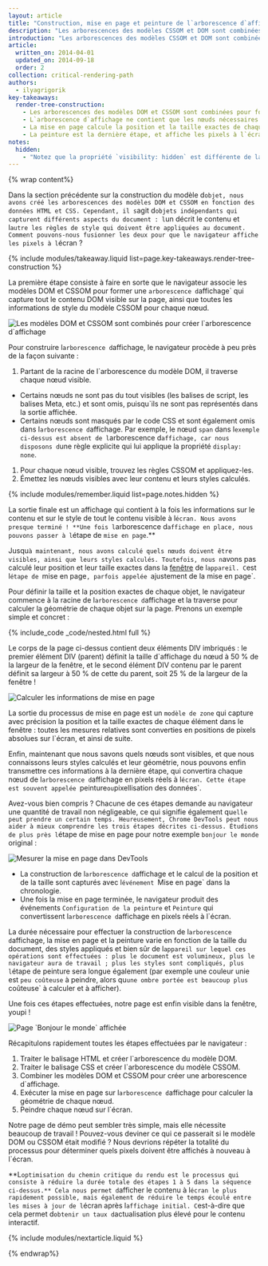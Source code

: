 ```yaml
---
layout: article
title: "Construction, mise en page et peinture de l`arborescence d`affichage"
description: "Les arborescences des modèles CSSOM et DOM sont combinées pour former une arborescence d`affichage, qui est ensuite utilisée pour calculer la mise en page de chaque élément visible et fait office de données d`entrée pour le processus de peinture qui affiche les pixels à l`écran. L`optimisation de chacune de ces étapes est essentielle pour obtenir des performances d`affichage optimales."
introduction: "Les arborescences des modèles CSSOM et DOM sont combinées pour former une arborescence d`affichage, qui est ensuite utilisée pour calculer la mise en page de chaque élément visible et fait office de données d`entrée pour le processus de peinture qui affiche les pixels à l`écran. L`optimisation de chacune de ces étapes est essentielle pour obtenir des performances d`affichage optimales."
article:
  written_on: 2014-04-01
  updated_on: 2014-09-18
  order: 2
collection: critical-rendering-path
authors:
  - ilyagrigorik
key-takeaways:
  render-tree-construction:
    - Les arborescences des modèles DOM et CSSOM sont combinées pour former l`arborescence d`affichage.
    - L`arborescence d`affichage ne contient que les nœuds nécessaires pour afficher la page.
    - La mise en page calcule la position et la taille exactes de chaque objet.
    - La peinture est la dernière étape, et affiche les pixels à l`écran à partir de l`arborescence d`affichage finale.
notes:
  hidden:
    - "Notez que la propriété `visibility: hidden` est différente de la propriété `display: none`. La première rend l`élément invisible, mais celui-ci occupe toujours de l`espace dans la mise en page, c`est-à-dire qu`il est affiché sous la forme d`une case vide. La seconde (display: none) supprime totalement l`élément de l`arborescence d`affichage, afin que celui-ci soit invisible et ne fasse pas partie de la mise en page."
---
```

{% wrap content%}

<style>
  img, video, object {
    max-width: 100%;
  }

  img.center {
    display: block;
    margin-left: auto;
    margin-right: auto;
  }
</style>

Dans la section précédente sur la construction du modèle d`objet, nous avons créé les arborescences des modèles DOM et CSSOM en fonction des données HTML et CSS. Cependant, il s`agit d`objets indépendants qui capturent différents aspects du document : l`un décrit le contenu et l`autre les règles de style qui doivent être appliquées au document. Comment pouvons-nous fusionner les deux pour que le navigateur affiche les pixels à l`écran ?

{% include modules/takeaway.liquid list=page.key-takeaways.render-tree-construction %}

La première étape consiste à faire en sorte que le navigateur associe les modèles DOM et CSSOM pour former une `arborescence d`affichage` qui capture tout le contenu DOM visible sur la page, ainsi que toutes les informations de style du modèle CSSOM pour chaque nœud.

<img src="images/render-tree-construction.png" alt="Les modèles DOM et CSSOM sont combinés pour créer l`arborescence d`affichage" class="center">

Pour construire l`arborescence d`affichage, le navigateur procède à peu près de la façon suivante :

1. Partant de la racine de l`arborescence du modèle DOM, il traverse chaque nœud visible.
  * Certains nœuds ne sont pas du tout visibles (les balises de script, les balises Meta, etc.) et sont omis, puisqu`ils ne sont pas représentés dans la sortie affichée.
  * Certains nœuds sont masqués par le code CSS et sont également omis dans l`arborescence d`affichage. Par exemple, le nœud `span` dans l`exemple ci-dessus est absent de l`arborescence d`affichage, car nous disposons d`une règle explicite qui lui applique la propriété `display: none`.
1. Pour chaque nœud visible, trouvez les règles CSSOM et appliquez-les.
2. Émettez les nœuds visibles avec leur contenu et leurs styles calculés.

{% include modules/remember.liquid list=page.notes.hidden %}

La sortie finale est un affichage qui contient à la fois les informations sur le contenu et sur le style de tout le contenu visible à l`écran. Nous avons presque terminé ! **Une fois l`arborescence d`affichage en place, nous pouvons passer à l`étape de `mise en page`.**

Jusqu`à maintenant, nous avons calculé quels nœuds doivent être visibles, ainsi que leurs styles calculés. Toutefois, nous n`avons pas calculé leur position et leur taille exactes dans la [fenêtre]({{site.fundamentals}}/layouts/rwd-fundamentals/set-the-viewport.html) de l`appareil. C`est l`étape de `mise en page`, parfois appelée `ajustement de la mise en page`.

Pour définir la taille et la position exactes de chaque objet, le navigateur commence à la racine de l`arborescence d`affichage et la traverse pour calculer la géométrie de chaque objet sur la page. Prenons un exemple simple et concret :

{% include_code _code/nested.html full %}

Le corps de la page ci-dessus contient deux éléments DIV imbriqués : le premier élément DIV (parent) définit la taille d`affichage du nœud à 50 % de la largeur de la fenêtre, et le second élément DIV contenu par le parent définit sa largeur à 50 % de cette du parent, soit 25 % de la largeur de la fenêtre !

<img src="images/layout-viewport.png" alt="Calculer les informations de mise en page" class="center">

La sortie du processus de mise en page est un `modèle de zone` qui capture avec précision la position et la taille exactes de chaque élément dans le fenêtre : toutes les mesures relatives sont converties en positions de pixels absolues sur l`écran, et ainsi de suite.

Enfin, maintenant que nous savons quels nœuds sont visibles, et que nous connaissons leurs styles calculés et leur géométrie, nous pouvons enfin transmettre ces informations à la dernière étape, qui convertira chaque nœud de l`arborescence d`affichage en pixels réels à l`écran. Cette étape est souvent appelée `peinture` ou `pixellisation des données`.

Avez-vous bien compris ? Chacune de ces étapes demande au navigateur une quantité de travail non négligeable, ce qui signifie également qu`elle peut prendre un certain temps. Heureusement, Chrome DevTools peut nous aider à mieux comprendre les trois étapes décrites ci-dessus. Étudions de plus près l`étape de mise en page pour notre exemple `bonjour le monde` original :

<img src="images/layout-timeline.png" alt="Mesurer la mise en page dans DevTools" class="center">

* La construction de l`arborescence d`affichage et le calcul de la position et de la taille sont capturés avec l`événement `Mise en page` dans la chronologie.
* Une fois la mise en page terminée, le navigateur produit des événements `Configuration de la peinture` et `Peinture` qui convertissent l`arborescence d`affichage en pixels réels à l`écran.

La durée nécessaire pour effectuer la construction de l`arborescence d`affichage, la mise en page et la peinture varie en fonction de la taille du document, des styles appliqués et bien sûr de l`appareil sur lequel ces opérations sont effectuées : plus le document est volumineux, plus le navigateur aura de travail ; plus les styles sont compliqués, plus l`étape de peinture sera longue également (par exemple une couleur unie est `peu coûteuse` à peindre, alors qu`une ombre portée est beaucoup plus `coûteuse` à calculer et à afficher).

Une fois ces étapes effectuées, notre page est enfin visible dans la fenêtre, youpi !

<img src="images/device-dom-small.png" alt="Page `Bonjour le monde` affichée" class="center">

Récapitulons rapidement toutes les étapes effectuées par le navigateur :

1. Traiter le balisage HTML et créer l`arborescence du modèle DOM.
2. Traiter le balisage CSS et créer l`arborescence du modèle CSSOM.
3. Combiner les modèles DOM et CSSOM pour créer une arborescence d`affichage.
4. Exécuter la mise en page sur l`arborescence d`affichage pour calculer la géométrie de chaque nœud.
5. Peindre chaque nœud sur l`écran.

Notre page de démo peut sembler très simple, mais elle nécessite beaucoup de travail ! Pouvez-vous deviner ce qui ce passerait si le modèle DOM ou CSSOM était modifié ? Nous devrions répéter la totalité du processus pour déterminer quels pixels doivent être affichés à nouveau à l`écran.

**L`optimisation du chemin critique du rendu est le processus qui consiste à réduire la durée totale des étapes 1 à 5 dans la séquence ci-dessus.** Cela nous permet d`afficher le contenu à l`écran le plus rapidement possible, mais également de réduire le temps écoulé entre les mises à jour de l`écran après l`affichage initial. C`est-à-dire que cela permet d`obtenir un taux d`actualisation plus élevé pour le contenu interactif.

{% include modules/nextarticle.liquid %}

{% endwrap%}

